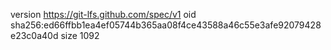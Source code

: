 version https://git-lfs.github.com/spec/v1
oid sha256:ed66ffbb1ea4ef05744b365aa08f4ce43588a46c55e3afe92079428e23c0a40d
size 1092
